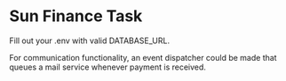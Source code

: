 # Sun Finance Task
Fill out your .env with valid DATABASE_URL.

For communication functionality, an event dispatcher could be made that queues a mail service whenever payment is received.